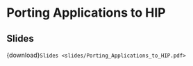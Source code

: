 # Porting Applications to HIP

## Slides

{download}`Slides <slides/Porting_Applications_to_HIP.pdf>`
